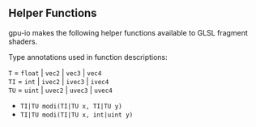 ## 

## Helper Functions

gpu-io makes the following helper functions available to GLSL fragment shaders.

Type annotations used in function descriptions:

`T` = `float` | `vec2` | `vec3` | `vec4`  
`TI` = `int` | `ivec2` | `ivec3` | `ivec4`  
`TU` = `uint` | `uvec2` | `uvec3` | `uvec4`  

- `TI|TU modi(TI|TU x, TI|TU y)`
- `TI|TU modi(TI|TU x, int|uint y)`